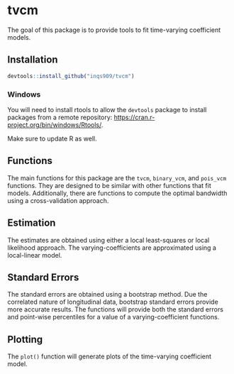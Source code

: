 
<!-- README.md is generated from README.Rmd. Please edit that file -->

# tvcm

The goal of this package is to provide tools to fit time-varying
coefficient models.

## Installation

``` r
devtools::install_github("inqs909/tvcm")
```

### Windows

You will need to install rtools to allow the `devtools` package to
install packages from a remote repository:
<https://cran.r-project.org/bin/windows/Rtools/>.

Make sure to update R as well.

## Functions

The main functions for this package are the `tvcm`, `binary_vcm`, and
`pois_vcm` functions. They are designed to be similar with other
functions that fit models. Additionally, there are functions to compute
the optimal bandwidth using a cross-validation approach.

## Estimation

The estimates are obtained using either a local least-squares or local
likelihood approach. The varying-coefficients are approximated using a
local-linear model.

## Standard Errors

The standard errors are obtained using a bootstrap method. Due the
correlated nature of longitudinal data, bootstrap standard errors
provide more accurate results. The functions will provide both the
standard errors and point-wise percentiles for a value of a
varying-coefficient functions.

## Plotting

The `plot()` function will generate plots of the time-varying
coefficient model.
